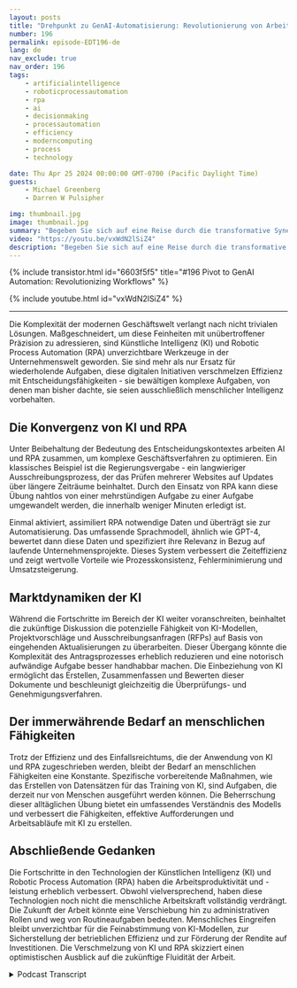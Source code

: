 ```yaml
---
layout: posts
title: "Drehpunkt zu GenAI-Automatisierung: Revolutionierung von Arbeitsabläufen"
number: 196
permalink: episode-EDT196-de
lang: de
nav_exclude: true
nav_order: 196
tags:
    - artificialintelligence
    - roboticprocessautomation
    - rpa
    - ai
    - decisionmaking
    - processautomation
    - efficiency
    - moderncomputing
    - process
    - technology

date: Thu Apr 25 2024 00:00:00 GMT-0700 (Pacific Daylight Time)
guests:
    - Michael Greenberg
    - Darren W Pulsipher

img: thumbnail.jpg
image: thumbnail.jpg
summary: "Begeben Sie sich auf eine Reise durch die transformative Synergie von Künstlicher Intelligenz (KI) und Robotic Process Automation (RPA), wie es in einem aufschlussreichen Interview zwischen Darren Pulsipher und Michael Greenberg diskutiert wurde. Von der Beschleunigung der Regierungsvertragsvergabe bis hin zur Vorstellung der Rolle der KI im Angebotsmanagement beleuchtet dieses Video die sich verändernde Landschaft der Unternehmenseffizienz und der Zusammenarbeit zwischen Mensch und Maschine. Es bietet einen Einblick in die Zukunft der Arbeitsdynamik und Produktivitätssteigerung."
video: "https://youtu.be/vxWdN2lSiZ4"
description: "Begeben Sie sich auf eine Reise durch die transformative Synergie von Künstlicher Intelligenz (KI) und Robotic Process Automation (RPA), wie es in einem aufschlussreichen Interview zwischen Darren Pulsipher und Michael Greenberg diskutiert wurde. Von der Beschleunigung der Regierungsvertragsvergabe bis hin zur Vorstellung der Rolle der KI im Angebotsmanagement beleuchtet dieses Video die sich verändernde Landschaft der Unternehmenseffizienz und der Zusammenarbeit zwischen Mensch und Maschine. Es bietet einen Einblick in die Zukunft der Arbeitsdynamik und Produktivitätssteigerung."
---
```


<div>
{% include transistor.html id="6603f5f5" title="#196 Pivot to GenAI Automation: Revolutionizing Workflows" %}

{% include youtube.html id="vxWdN2lSiZ4" %}
</div>

---

Die Komplexität der modernen Geschäftswelt verlangt nach nicht trivialen Lösungen. Maßgeschneidert, um diese Feinheiten mit unübertroffener Präzision zu adressieren, sind Künstliche Intelligenz (KI) und Robotic Process Automation (RPA) unverzichtbare Werkzeuge in der Unternehmenswelt geworden. Sie sind mehr als nur Ersatz für wiederholende Aufgaben, diese digitalen Initiativen verschmelzen Effizienz mit Entscheidungsfähigkeiten - sie bewältigen komplexe Aufgaben, von denen man bisher dachte, sie seien ausschließlich menschlicher Intelligenz vorbehalten.

## Die Konvergenz von KI und RPA

Unter Beibehaltung der Bedeutung des Entscheidungskontextes arbeiten AI und RPA zusammen, um komplexe Geschäftsverfahren zu optimieren. Ein klassisches Beispiel ist die Regierungsvergabe - ein langwieriger Ausschreibungsprozess, der das Prüfen mehrerer Websites auf Updates über längere Zeiträume beinhaltet. Durch den Einsatz von RPA kann diese Übung nahtlos von einer mehrstündigen Aufgabe zu einer Aufgabe umgewandelt werden, die innerhalb weniger Minuten erledigt ist.

Einmal aktiviert, assimiliert RPA notwendige Daten und überträgt sie zur Automatisierung. Das umfassende Sprachmodell, ähnlich wie GPT-4, bewertet dann diese Daten und spezifiziert ihre Relevanz in Bezug auf laufende Unternehmensprojekte. Dieses System verbessert die Zeiteffizienz und zeigt wertvolle Vorteile wie Prozesskonsistenz, Fehlerminimierung und Umsatzsteigerung.

## Marktdynamiken der KI

Während die Fortschritte im Bereich der KI weiter voranschreiten, beinhaltet die zukünftige Diskussion die potenzielle Fähigkeit von KI-Modellen, Projektvorschläge und Ausschreibungsanfragen (RFPs) auf Basis von eingehenden Aktualisierungen zu überarbeiten. Dieser Übergang könnte die Komplexität des Antragsprozesses erheblich reduzieren und eine notorisch aufwändige Aufgabe besser handhabbar machen. Die Einbeziehung von KI ermöglicht das Erstellen, Zusammenfassen und Bewerten dieser Dokumente und beschleunigt gleichzeitig die Überprüfungs- und Genehmigungsverfahren.

## Der immerwährende Bedarf an menschlichen Fähigkeiten

Trotz der Effizienz und des Einfallsreichtums, die der Anwendung von KI und RPA zugeschrieben werden, bleibt der Bedarf an menschlichen Fähigkeiten eine Konstante. Spezifische vorbereitende Maßnahmen, wie das Erstellen von Datensätzen für das Training von KI, sind Aufgaben, die derzeit nur von Menschen ausgeführt werden können. Die Beherrschung dieser alltäglichen Übung bietet ein umfassendes Verständnis des Modells und verbessert die Fähigkeiten, effektive Aufforderungen und Arbeitsabläufe mit KI zu erstellen.

## Abschließende Gedanken

Die Fortschritte in den Technologien der Künstlichen Intelligenz (KI) und Robotic Process Automation (RPA) haben die Arbeitsproduktivität und -leistung erheblich verbessert. Obwohl vielversprechend, haben diese Technologien noch nicht die menschliche Arbeitskraft vollständig verdrängt. Die Zukunft der Arbeit könnte eine Verschiebung hin zu administrativen Rollen und weg von Routineaufgaben bedeuten. Menschliches Eingreifen bleibt unverzichtbar für die Feinabstimmung von KI-Modellen, zur Sicherstellung der betrieblichen Effizienz und zur Förderung der Rendite auf Investitionen. Die Verschmelzung von KI und RPA skizziert einen optimistischen Ausblick auf die zukünftige Fluidität der Arbeit.



<details>
<summary> Podcast Transcript </summary>

<p></p>

</details>
